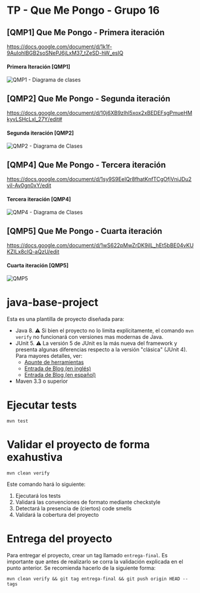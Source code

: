 # TP - Que Me Pongo - Grupo 16

## [QMP1] Que Me Pongo - Primera iteración

https://docs.google.com/document/d/1k1f-9AuIohlBGB2soSNePJ6jLxM37_tZeSD-hW_esIQ

#### Primera Iteración [QMP1]

![QMP1 - Diagrama de clases](https://user-images.githubusercontent.com/62452207/116478174-105a3a80-a854-11eb-9a38-71b039b855b7.png)


## [QMP2] Que Me Pongo - Segunda iteración

https://docs.google.com/document/d/10j6XB9zIhl5xox2xBEDEFsgPmueHMkyvLSHcLxl_27Y/edit#

#### Segunda iteración [QMP2]

![QMP2 - Diagrama de Clases](https://user-images.githubusercontent.com/62452207/116488390-a39d6b00-a868-11eb-8034-edf2c56a682e.png)



## [QMP4] Que Me Pongo - Tercera iteración

https://docs.google.com/document/d/1sy9S9EeIQr8fhatKnfTCgOfjVniJDu2viI-Av0gn0xY/edit

#### Tercera iteración [QMP4]

![QMP4 - Diagrama de Clases](https://user-images.githubusercontent.com/62452207/119730402-0d9b3700-be4c-11eb-94a4-d0e3af7139b2.png)



## [QMP5] Que Me Pongo - Cuarta iteración

https://docs.google.com/document/d/1wS622pMwZrDK9ilL_hEt5bBE04vKUKZILx8cIQ-aQzU/edit

#### Cuarta iteración [QMP5]

![QMP5](https://user-images.githubusercontent.com/62452207/119746401-ca01f680-be66-11eb-9be7-81574d7e8c6e.png)




# java-base-project

Esta es una plantilla de proyecto diseñada para: 

* Java 8. :warning: Si bien el proyecto no lo limita explícitamente, el comando `mvn verify` no funcionará con versiones mas modernas de Java. 
* JUnit 5. :warning: La versión 5 de JUnit es la más nueva del framework y presenta algunas diferencias respecto a la versión "clásica" (JUnit 4). Para mayores detalles, ver: 
  *  [Apunte de herramientas](https://docs.google.com/document/d/1VYBey56M0UU6C0689hAClAvF9ILE6E7nKIuOqrRJnWQ/edit#heading=h.dnwhvummp994)
  *  [Entrada de Blog (en inglés)](https://www.baeldung.com/junit-5-migration) 
  *  [Entrada de Blog (en español)](https://www.paradigmadigital.com/dev/nos-espera-junit-5/)
* Maven 3.3 o superior

# Ejecutar tests

```
mvn test
```

# Validar el proyecto de forma exahustiva

```
mvn clean verify
```

Este comando hará lo siguiente:

 1. Ejecutará los tests
 2. Validará las convenciones de formato mediante checkstyle
 3. Detectará la presencia de (ciertos) code smells
 4. Validará la cobertura del proyecto

# Entrega del proyecto

Para entregar el proyecto, crear un tag llamado `entrega-final`. Es importante que antes de realizarlo se corra la validación
explicada en el punto anterior. Se recomienda hacerlo de la siguiente forma:

```
mvn clean verify && git tag entrega-final && git push origin HEAD --tags
```
